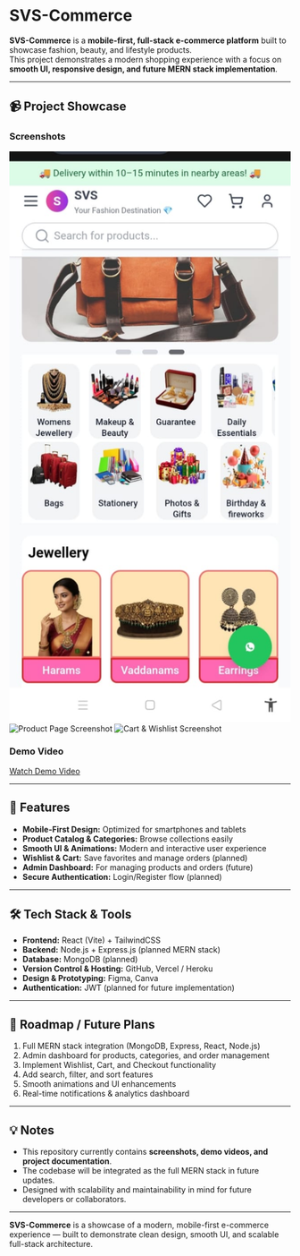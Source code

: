 # SVS-Commerce

**SVS-Commerce** is a **mobile-first, full-stack e-commerce platform** built to showcase fashion, beauty, and lifestyle products.  
This project demonstrates a modern shopping experience with a focus on **smooth UI, responsive design, and future MERN stack implementation**.

---

## 📹 Project Showcase

### Screenshots
![Homepage Screenshot](svs-homePage.jpeg)
![Product Page Screenshot](link-to-your-product-page-image)
![Cart & Wishlist Screenshot](link-to-your-cart-image)

### Demo Video
[Watch Demo Video](DemoVideo.mp4)

---

## 🚀 Features

- **Mobile-First Design:** Optimized for smartphones and tablets  
- **Product Catalog & Categories:** Browse collections easily  
- **Smooth UI & Animations:** Modern and interactive user experience  
- **Wishlist & Cart:** Save favorites and manage orders (planned)  
- **Admin Dashboard:** For managing products and orders (future)  
- **Secure Authentication:** Login/Register flow (planned)  

---

## 🛠️ Tech Stack & Tools

- **Frontend:** React (Vite) + TailwindCSS  
- **Backend:** Node.js + Express.js (planned MERN stack)  
- **Database:** MongoDB (planned)  
- **Version Control & Hosting:** GitHub, Vercel / Heroku  
- **Design & Prototyping:** Figma, Canva  
- **Authentication:** JWT (planned for future implementation)  

---

## 🌟 Roadmap / Future Plans

1. Full MERN stack integration (MongoDB, Express, React, Node.js)  
2. Admin dashboard for products, categories, and order management  
3. Implement Wishlist, Cart, and Checkout functionality  
4. Add search, filter, and sort features  
5. Smooth animations and UI enhancements  
6. Real-time notifications & analytics dashboard  

---

## 💡 Notes

- This repository currently contains **screenshots, demo videos, and project documentation**.  
- The codebase will be integrated as the full MERN stack in future updates.  
- Designed with scalability and maintainability in mind for future developers or collaborators.

---

**SVS-Commerce** is a showcase of a modern, mobile-first e-commerce experience — built to demonstrate clean design, smooth UI, and scalable full-stack architecture.
